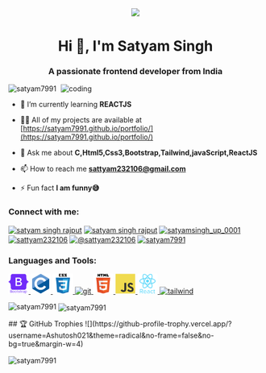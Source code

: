 <div align="center">
  <img src="https://media.giphy.com/media/M9gbBd9nbDrOTu1Mqx/giphy.gif" width="100"/>
</div>
<h1 align="center">Hi 👋, I'm Satyam Singh</h1>
<h3 align="center">A passionate frontend developer from India</h3>

<img align="right" alt="coding" width="400px" src="https://user-images.githubusercontent.com/55389276/140866485-8fb1c876-9a8f-4d6a-98dc-08c4981eaf70.gif">

<p align="left"> <img src="https://komarev.com/ghpvc/?username=satyam7991&label=Profile%20views&color=0e75b6&style=flat" alt="satyam7991" /> </p>

- 🌱 I’m currently learning **REACTJS**

- 👨‍💻 All of my projects are available at [https://satyam7991.github.io/portfolio/](https://satyam7991.github.io/portfolio/)

- 💬 Ask me about **C,Html5,Css3,Bootstrap,Tailwind,javaScript,ReactJS**

- 📫 How to reach me **sattyam232106@gmail.com**

- ⚡ Fun fact **I am funny😅**

<h3 align="left">Connect with me:</h3>
<p align="left">
<a href="https://linkedin.com/in/satyam singh rajput" target="blank"><img align="center" src="https://raw.githubusercontent.com/rahuldkjain/github-profile-readme-generator/master/src/images/icons/Social/linked-in-alt.svg" alt="satyam singh rajput" height="30" width="40" /></a>
<a href="https://fb.com/satyam singh rajput" target="blank"><img align="center" src="https://raw.githubusercontent.com/rahuldkjain/github-profile-readme-generator/master/src/images/icons/Social/facebook.svg" alt="satyam singh rajput" height="30" width="40" /></a>
<a href="https://instagram.com/satyamsingh_up_0001" target="blank"><img align="center" src="https://raw.githubusercontent.com/rahuldkjain/github-profile-readme-generator/master/src/images/icons/Social/instagram.svg" alt="satyamsingh_up_0001" height="30" width="40" /></a>
<a href="https://www.codechef.com/users/sattyam232106" target="blank"><img align="center" src="https://cdn.jsdelivr.net/npm/simple-icons@3.1.0/icons/codechef.svg" alt="sattyam232106" height="30" width="40" /></a>
<a href="https://www.hackerrank.com/@sattyam232106" target="blank"><img align="center" src="https://raw.githubusercontent.com/rahuldkjain/github-profile-readme-generator/master/src/images/icons/Social/hackerrank.svg" alt="@sattyam232106" height="30" width="40" /></a>
<a href="https://www.leetcode.com/satyam7991" target="blank"><img align="center" src="https://raw.githubusercontent.com/rahuldkjain/github-profile-readme-generator/master/src/images/icons/Social/leet-code.svg" alt="satyam7991" height="30" width="40" /></a>
</p>

<h3 align="left">Languages and Tools:</h3>
<p align="left"> <a href="https://getbootstrap.com" target="_blank" rel="noreferrer"> <img src="https://raw.githubusercontent.com/devicons/devicon/master/icons/bootstrap/bootstrap-plain-wordmark.svg" alt="bootstrap" width="40" height="40"/> </a> <a href="https://www.cprogramming.com/" target="_blank" rel="noreferrer"> <img src="https://raw.githubusercontent.com/devicons/devicon/master/icons/c/c-original.svg" alt="c" width="40" height="40"/> </a> <a href="https://www.w3schools.com/css/" target="_blank" rel="noreferrer"> <img src="https://raw.githubusercontent.com/devicons/devicon/master/icons/css3/css3-original-wordmark.svg" alt="css3" width="40" height="40"/> </a> <a href="https://git-scm.com/" target="_blank" rel="noreferrer"> <img src="https://www.vectorlogo.zone/logos/git-scm/git-scm-icon.svg" alt="git" width="40" height="40"/> </a> <a href="https://www.w3.org/html/" target="_blank" rel="noreferrer"> <img src="https://raw.githubusercontent.com/devicons/devicon/master/icons/html5/html5-original-wordmark.svg" alt="html5" width="40" height="40"/> </a> <a href="https://developer.mozilla.org/en-US/docs/Web/JavaScript" target="_blank" rel="noreferrer"> <img src="https://raw.githubusercontent.com/devicons/devicon/master/icons/javascript/javascript-original.svg" alt="javascript" width="40" height="40"/> </a> <a href="https://reactjs.org/" target="_blank" rel="noreferrer"> <img src="https://raw.githubusercontent.com/devicons/devicon/master/icons/react/react-original-wordmark.svg" alt="react" width="40" height="40"/> </a> <a href="https://tailwindcss.com/" target="_blank" rel="noreferrer"> <img src="https://www.vectorlogo.zone/logos/tailwindcss/tailwindcss-icon.svg" alt="tailwind" width="40" height="40"/> </a> </p>

<p><img align="left" src="https://github-readme-stats.vercel.app/api/top-langs?username=satyam7991&show_icons=true&locale=en&layout=compact" alt="satyam7991" /></p>

<p>&nbsp;<img align="center" src="https://github-readme-stats.vercel.app/api?username=satyam7991&show_icons=true&locale=en" alt="satyam7991" /></p>
## 🏆 GitHub Trophies
![](https://github-profile-trophy.vercel.app/?username=Ashutosh021&theme=radical&no-frame=false&no-bg=true&margin-w=4)

<p><img align="center" src="https://github-readme-streak-stats.herokuapp.com/?user=satyam7991&" alt="satyam7991" /></p>
